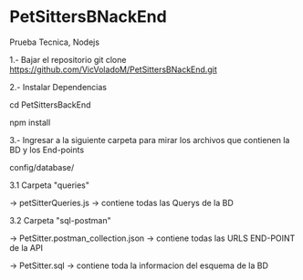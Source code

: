 # PetSittersBNackEnd
Prueba Tecnica, Nodejs

1.- Bajar el repositorio
git clone https://github.com/VicVoladoM/PetSittersBNackEnd.git

2.- Instalar Dependencias

cd PetSittersBackEnd

npm install

3.- Ingresar a la siguiente carpeta para mirar los archivos que contienen la BD y los End-points

config/database/
  
  3.1 Carpeta "queries" 
  
  -> petSitterQueries.js -> contiene todas las Querys de la BD
  
  3.2 Carpeta "sql-postman" 
  
  -> PetSitter.postman_collection.json -> contiene todas las URLS END-POINT de la API
  
  -> PetSitter.sql -> contiene toda la informacion del esquema de la BD
